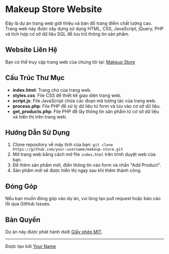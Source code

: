 
# Makeup Store Website

Đây là dự án trang web giới thiệu và bán đồ trang điểm chất lượng cao. Trang web này được xây dựng sử dụng HTML, CSS, JavaScript, jQuery, PHP và tích hợp cơ sở dữ liệu SQL để lưu trữ thông tin sản phẩm.

## Website Liên Hệ

Bạn có thể truy cập trang web của chúng tôi tại: [Makeup Store](https://suanon.com.vn/san-pham/colos-iggold)

## Cấu Trúc Thư Mục

- **index.html**: Trang chủ của trang web.
- **styles.css**: File CSS để thiết kế giao diện trang web.
- **script.js**: File JavaScript chứa các đoạn mã tương tác của trang web.
- **process.php**: File PHP để xử lý dữ liệu từ form và lưu vào cơ sở dữ liệu.
- **get_products.php**: File PHP để lấy thông tin sản phẩm từ cơ sở dữ liệu và hiển thị trên trang web.

## Hướng Dẫn Sử Dụng

1. Clone repository về máy tính của bạn: `git clone https://github.com/your-username/makeup-store.git`
2. Mở trang web bằng cách mở file `index.html` trên trình duyệt web của bạn.
3. Để thêm sản phẩm mới, điền thông tin vào form và nhấn "Add Product".
4. Sản phẩm mới sẽ được hiển thị ngay sau khi thêm thành công.

## Đóng Góp

Nếu bạn muốn đóng góp vào dự án, vui lòng tạo pull request hoặc báo cáo lỗi qua GitHub Issues.

## Bản Quyền

Dự án này được phát hành dưới [Giấy phép MIT](LICENSE).

---
Được tạo bởi [Your Name](https://github.com/your-username)
```

